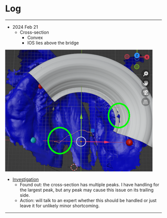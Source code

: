 # Log

---

* 2024 Feb 21
  * Cross-section
    * Convex
    * IOS lies above the bridge  

![Problem](https://github.com/tatpongkatanyukul/iDNAM/blob/main/Log/probXSect1_annotated.png)

  * [Investigation](https://colab.research.google.com/drive/1njgR3kGGaWoKNLxcsB1YOqlBPYZFg4xS#scrollTo=AHCw-DXtjOzv)
    * Found out: the cross-section has multiple peaks. I have handling for the largest peak, but any peak may cause this issue on its trailing side.
    * Action: will talk to an expert whether this should be handled or just leave it for unlikely minor shortcoming. 
---
